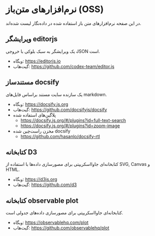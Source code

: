 # نرم‌افزارهای متن‌باز (OSS)
در این صفحه نرم‌افزارهای متن باز استفاده شده در داده‌نگار لیست شده‌اند.

## ویرایشگر editorjs
یک ویرایشگر به سبک بلوکی با خروجی JSON است.
* وبگاه: https://editorjs.io
* گیت‌هاب: https://github.com/codex-team/editor.js

## مستندساز docsify
یک سازنده سایت مستند براساس فایل‌های markdown.
* وبگاه: https://docsify.js.org
* گیت‌هاب: https://github.com/docsifyjs/docsify
* پلاگین‌های استفاده شده
  * https://docsify.js.org/#/plugins?id=full-text-search
  * https://docsify.js.org/#/plugins?id=zoom-image
* مخزن راست‌چین شده docsify
  * https://github.com/hasanlo/docsify-rtl

## کتابخانه D3
کتابخانه‌ای جاوااسکریپتی برای مصورسازی داده‌ها با استفاده از SVG, Canvas و HTML.
* وبگاه: https://d3js.org
* گیت‌هاب: https://github.com/d3

## کتابخانه observable plot
کتابخانه‌ای جاوااسکریپتی برای مصورسازی داده‌های جدولی است.
* وبگاه: https://observablehq.com/plot
* گیت‌هاب: https://github.com/observablehq/plot
